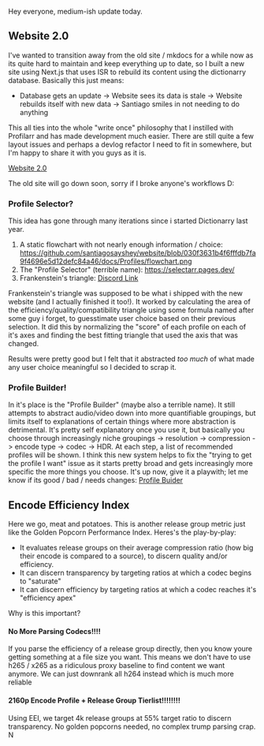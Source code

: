 Hey everyone, medium-ish update today.

## Website 2.0

I've wanted to transition away from the old site / mkdocs for a while now as its quite hard to maintain and keep everything up to date, so I built a new site using Next.js that uses ISR to rebuild its content using the dictionarry database. Basically this just means:
- Database gets an update -> Website sees its data is stale -> Website rebuilds itself with new data -> Santiago smiles in not needing to do anything

This all ties into the whole "write once" philosophy that I instilled with Profilarr and has made development much easier. There are still quite a few layout issues and perhaps a devlog refactor I need to fit in somewhere, but I'm happy to share it with you guys as it is.

[Website 2.0](https://dictionarry.dev/)

The old site will go down soon, sorry if I broke anyone's workflows D: 

### Profile Selector?

This idea has gone through many iterations since i started Dictionarry last year.
1. A static flowchart with not nearly enough information / choice: https://github.com/santiagosayshey/website/blob/030f3631b4f6fffdb7fa9f4696e5d12defc84a46/docs/Profiles/flowchart.png
2. The "Profile Selector" (terrible name): https://selectarr.pages.dev/
3. Frankenstein's triangle: [Discord Link](https://discord.com/channels/1202375791556431892/1246504849265266738/1246536424925171925)

Frankenstein's triangle was supposed to be what i shipped with the new website (and I actually finished it too!). It worked by calculating the area of the efficiency/quality/compatibility triangle using some formula named after some guy i forget, to guesstimate user choice based on their previous selection. It did this by normalizing the "score" of each profile on each of it's axes and finding the best fitting triangle that used the axis that was changed. 

Results were pretty good but I felt that it abstracted *too much* of what made any user choice meaningful so I decided to scrap it. 

### Profile Builder!

In it's place is the "Profile Builder" (maybe also a terrible name). It still attempts to abstract audio/video down into more quantifiable groupings, but limits itself to explanations of certain things where more abstraction is detrimental. It's pretty self explanatory once you use it, but basically you choose through increasingly niche groupings -> resolution -> compression -> encode type -> codec -> HDR. At each step, a list of recommended profiles will be shown. I think this new system helps to fix the "trying to get the profile I want" issue as it starts pretty broad and gets increasingly more specific the more things you choose. It's up now, give it a playwith; let me know if its good / bad / needs changes: [Profile Buider](https://dictionarry.dev/builder)

## Encode Efficiency Index

Here we go, meat and potatoes. This is another release group metric just like the Golden Popcorn Performance Index. Heres's the play-by-play:
- It evaluates release groups on their average compression ratio (how big their encode is compared to a source), to discern quality and/or efficiency.
- It can discern transparency by targeting ratios at which a codec begins to "saturate"
- It can discern efficiency by targeting ratios at which a codec reaches it's "efficiency apex"

Why is this important?

#### No More Parsing Codecs!!!!

If you parse the efficiency of a release group directly, then you know youre getting something at a file size you want. This means we don't have to use h265 / x265 as a ridiculous proxy baseline to find content we want anymore. We can just downrank all h264 instead which is much more reliable

#### 2160p Encode Profile + Release Group Tierlist!!!!!!!!

Using EEI, we target 4k release groups at 55% target ratio to discern transparency. No golden popcorns needed, no complex trump parsing crap. N